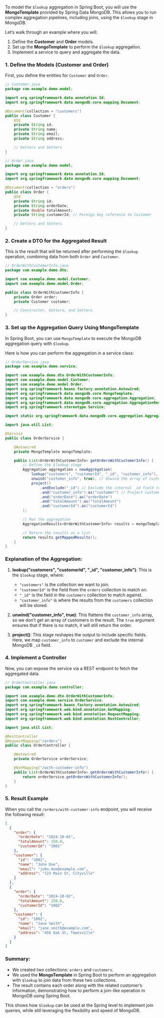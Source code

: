 To model the `$lookup` aggregation in Spring Boot, you will use the **MongoTemplate** provided by Spring Data MongoDB. This allows you to run complex aggregation pipelines, including joins, using the `$lookup` stage in MongoDB.

Let’s walk through an example where you will:
1. Define the **Customer** and **Order** models.
2. Set up the **MongoTemplate** to perform the `$lookup` aggregation.
3. Implement a service to query and aggregate the data.

### 1. Define the Models (Customer and Order)

First, you define the entities for `Customer` and `Order`.

```java
// Customer.java
package com.example.demo.model;

import org.springframework.data.annotation.Id;
import org.springframework.data.mongodb.core.mapping.Document;

@Document(collection = "customers")
public class Customer {
    @Id
    private String id;
    private String name;
    private String email;
    private String address;

    // Getters and Setters
}

// Order.java
package com.example.demo.model;

import org.springframework.data.annotation.Id;
import org.springframework.data.mongodb.core.mapping.Document;

@Document(collection = "orders")
public class Order {
    @Id
    private String id;
    private String orderDate;
    private double totalAmount;
    private String customerId; // Foreign key reference to Customer

    // Getters and Setters
}
```

### 2. Create a DTO for the Aggregated Result

This is the result that will be returned after performing the `$lookup` operation, combining data from both `Order` and `Customer`.

```java
// OrderWithCustomerInfo.java
package com.example.demo.dto;

import com.example.demo.model.Customer;
import com.example.demo.model.Order;

public class OrderWithCustomerInfo {
    private Order order;
    private Customer customer;

    // Constructor, Getters, and Setters
}
```

### 3. Set up the Aggregation Query Using MongoTemplate

In Spring Boot, you can use `MongoTemplate` to execute the MongoDB aggregation query with `$lookup`.

Here is how you can perform the aggregation in a service class:

```java
// OrderService.java
package com.example.demo.service;

import com.example.demo.dto.OrderWithCustomerInfo;
import com.example.demo.model.Customer;
import com.example.demo.model.Order;
import org.springframework.beans.factory.annotation.Autowired;
import org.springframework.data.mongodb.core.MongoTemplate;
import org.springframework.data.mongodb.core.aggregation.Aggregation;
import org.springframework.data.mongodb.core.aggregation.AggregationResults;
import org.springframework.stereotype.Service;

import static org.springframework.data.mongodb.core.aggregation.Aggregation.*;

import java.util.List;

@Service
public class OrderService {

    @Autowired
    private MongoTemplate mongoTemplate;

    public List<OrderWithCustomerInfo> getOrdersWithCustomerInfo() {
        // Define the $lookup stage
        Aggregation aggregation = newAggregation(
            lookup("customers", "customerId", "_id", "customer_info"),
            unwind("customer_info", true), // Unwind the array of customer_info
            project()
                .andExclude("_id") // Exclude the internal _id field (optional)
                .and("customer_info").as("customer") // Project customer_info to customer field
                .and("orderDate").as("orderDate")
                .and("totalAmount").as("totalAmount")
                .and("customerId").as("customerId")
        );

        // Run the aggregation
        AggregationResults<OrderWithCustomerInfo> results = mongoTemplate.aggregate(aggregation, "orders", OrderWithCustomerInfo.class);

        // Return the results as a list
        return results.getMappedResults();
    }
}
```

### Explanation of the Aggregation:
1. **lookup("customers", "customerId", "_id", "customer_info")**: This is the `$lookup` stage, where:
   - `"customers"` is the collection we want to join.
   - `"customerId"` is the field from the `orders` collection to match on.
   - `"_id"` is the field in the `customers` collection to match against.
   - `"customer_info"` is where the results from the `customers` collection will be stored.

2. **unwind("customer_info", true)**: This flattens the `customer_info` array, so we don’t get an array of customers in the result. The `true` argument ensures that if there is no match, it will still return the order.

3. **project()**: This stage reshapes the output to include specific fields. Here, we map `customer_info` to `customer` and exclude the internal MongoDB `_id` field.

### 4. Implement a Controller

Now, you can expose the service via a REST endpoint to fetch the aggregated data.

```java
// OrderController.java
package com.example.demo.controller;

import com.example.demo.dto.OrderWithCustomerInfo;
import com.example.demo.service.OrderService;
import org.springframework.beans.factory.annotation.Autowired;
import org.springframework.web.bind.annotation.GetMapping;
import org.springframework.web.bind.annotation.RequestMapping;
import org.springframework.web.bind.annotation.RestController;

import java.util.List;

@RestController
@RequestMapping("/orders")
public class OrderController {

    @Autowired
    private OrderService orderService;

    @GetMapping("/with-customer-info")
    public List<OrderWithCustomerInfo> getOrdersWithCustomerInfo() {
        return orderService.getOrdersWithCustomerInfo();
    }
}
```

### 5. Result Example

When you call the `/orders/with-customer-info` endpoint, you will receive the following result:

```json
[
  {
    "order": {
      "orderDate": "2024-10-01",
      "totalAmount": 150.0,
      "customerId": "1001"
    },
    "customer": {
      "id": "1001",
      "name": "John Doe",
      "email": "john.doe@example.com",
      "address": "123 Main St, Cityville"
    }
  },
  {
    "order": {
      "orderDate": "2024-10-02",
      "totalAmount": 250.0,
      "customerId": "1002"
    },
    "customer": {
      "id": "1002",
      "name": "Jane Smith",
      "email": "jane.smith@example.com",
      "address": "456 Oak St, Townsville"
    }
  }
]
```

### Summary:
- We created two collections: `orders` and `customers`.
- We used the **MongoTemplate** in Spring Boot to perform an aggregation with `$lookup` to join data from these two collections.
- The result contains each order along with the related customer’s information, demonstrating how to perform a join-like operation in MongoDB using Spring Boot.

This shows how `$lookup` can be used at the Spring level to implement join queries, while still leveraging the flexibility and speed of MongoDB.